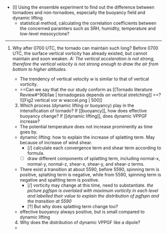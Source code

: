 - [I] Using the ensemble experiment to find out the difference between tornadoes and non-tornadoes, especially the buoyancy field and dynamic lifting
	- statistical method, calculating the correlation coefficients between the concerned paramters such as SRH, humidity, temperature and low-level mesocyclone?
****

1. Why after 0700 UTC, the tornado can maintain such long? Before 0700 UTC, the surface vertical vorticity has already existed, but cannot maintain and soon weaken. 
	*A: The vertical acceleration is not strong, therefore the vertical velocity is not strong enough to draw the air from bottom to higher altitudes.*
	- The trendency of vertical velocity *w* is similar to that of vertical vorticity. 
	- ==Can we say that the our study conform as [[Tornado literature Review#^90b1ae | tornadogesis depends on vertical stretching]] ==? 
    ![[Fig2 vertical vor w waccel.png | 500]]
    
    3. Which process (dynamic lifting or buoyancy) play in the intensification of tornado? 
    If [[buoyancy]], how does effective buoyancy change? If [[dynamic lifting]], does dynamic VPPGF increase?
    - The potential temperature does not increase prominently as time goes by.
    - dynamic lifting: how to explain the increase of splatting term. May because of increase of wind shear.
		 - [/] calculate each convergence term and shear term according to formula.
		 - [ ] draw different components of splatting term, including normal-x, normal-y, normal-z, shear-x, shear-y, and shear-z terms. 
    -  There exist a transition at about 5590, before 5590, spinning term is positive, splatting term is negative, while from 5590, spinning term is negative and spaltting term is positive. 
		 - [/] vorticity may change at this time, need to substantiate. 
		 *the picture pgfspn is overlaied with maximum vorticity in each level and labelled their value to explain the distribution of pgfspn and the transition at 5590*
		 - [?] But why does splatting term change too?
    - effective buoyancy always positive, but is small compared to dynamic lifting
    
    4. Why does the distribution of dynamic VPPGF like a dipole?
    - 